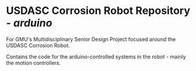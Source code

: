 # USDASC Corrosion Robot Repository - _arduino_
For GMU's Multidisciplinary Senior Design Project focused around the USDASC Corrosion Robot.

Contains the code for the arduino-controlled systems in the robot - mainly the motion controllers.
